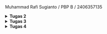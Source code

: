Muhammad Rafi Sugianto / PBP B / 2406357135

<details>
<Summary><b>Tugas 2</b></Summary>

[TUGAS 2]

0. Membuat sebuah README.md yang berisi tautan menuju aplikasi PWS yang sudah di-deploy

Tautan: https://muhammad-rafi42-egogear.pbp.cs.ui.ac.id/

-----------------------------------------------------------------------------------------------

1. Jelaskan bagaimana cara kamu mengimplementasikan checklist di atas secara step-by-step (bukan hanya sekadar mengikuti tutorial).

Jawab: 
Langkah pertama yang saya lakukan untuk mengimplementasikan checklist diatas adalah memikirkan konsep tugas saya. Dalam tugas individu kali ini, saya memikirkan sebuah toko peralatan sepakbola yang terinspirasi dari fiksi "Blue Lock". Toko ini dikhususkan untuk pemain ambisius yang menjadikan ego mereka sebagai bahan bakar utama, bernama EGO Gear.

Kemudian, langkah selanjutnya saya memulai membuat django project untuk Ego Gear. Saya membuat direktori baru bernama ego-gear dan menambahkan requirements.txt di dalamnya. requirements.txt ini akan berisi dependencies, yaitu komponen, library, framework, atau modul eksternal yang dibutuhkan oleh suatu program bisa berjalan. Kemudian, saya mengaktifkan virtual environment dan menginstall dependencies yang dicantumkan di requirements.txt tadi.

Selanjutnya, saya membuat django project dengan perintah "django-admin startproject ego_gear ." , dengan ini saya telah mengimplementasikan checklist pertama, yaitu "Membuat sebuah proyek Django baru"

Langkah berikutnya adalah mengonfigurasi environment variables. Saya membuat .env dan menambahkan konfigurasi PRODUCTION=false agar django tahu kalau saya sedang di mode development lokal. Saya juga menambahkan .env.prod dan mengisi dengan konfigurasi produksi seperti nama database, host database, dst. Hal ini bertujuan agar pada saat projek django tsb dijalankan di server, dia akan tahu ini pakai database yg mana, skema apa yg digunakan (misal tutorial, tugas individu), dan tahu kalau ini production mode.

Kemudian, saya memodifikasi settings.py agar django bisa baca konfigurasi dari file .env / .env.prod (seperti DB_NAME, DB_USER, PRODUCTION). Saya menambahkan "localhost" dan "127.0.0.1" agar mengizinkan django menerima request dari alamat lokal. Saya juga menambahkan konfigurasi di settings.py agar django bisa membedakan apakah dia sedang running di development atau production, berdasarkan isi file .env. Selain itu juga dilakukan konfigurasi agar django bisa otomatis memilih database berdasarkan environment (PRODUCTION=True atau False), misal ketika PRODUCTION=True maka pakai PostgreSQL dengan kredensial dari .env.prod., sedangkan kalau PRODUCTION=False maka pakai pakai SQLite (file database lokal).

Pada langkah selanjutnya, saya menjalankan perintah python manage.py runserver untuk menerapkan migration django ke database. Migrasi bertujuan supaya struktur database selalu sesuai dengan model yang tertulis di kode. Misalnya ketika menambahkan model baru atau mengubah field di models.py, django tidak otomatis mengubah database. Saat menjalankan python manage.py migrate, django membaca file-file migrasi yang sudah dibuat sebelumnya dan kemudian menerapkan perubahan itu ke database.

Langkah berikutnya yang saya lakukan selanjutnya adalah melakukan push ke github. Sebelum itu tentunya saya telah membuat repo baru di github dan menginisiasi direktori saya sebagai repo git. Saya juga menambahkan file .gitignore agar berkas-berkas yang dicantumkan tidak ikut di-push ke git.

Selanjutnya, saya mengakses https://pbp.cs.ui.ac.id/ dan membuat proyek baru bernama egogear. Saya menyimpan environment variable dan menambahkan url deployment saya pada ALLOWED_HOSTS (settings.py). Saya menjalankan perintah yang terdapat pada informasi project command dan melakukan deployment ke PWS. Dengan melakukan langkah ini saya telah mengimplementasikan checklist ke-tujuh, yaitu "Melakukan deployment ke PWS terhadap aplikasi yang sudah dibuat sehingga nantinya dapat diakses oleh teman-temanmu melalui Internet."

Setelah menyelesaikan rangkaian pembuatan proyek django hingga deployment di atas, selanjutnya saya melangkah ke proses pembuatan aplikasi main. Saya menjalankan perintah "python manage.py startapp main" dan mendaftarkan aplikasi main di settings.py. Hal ini dilakukan dengan menambahkan 'main' ke dalam variabel INSTALLED_APPS. Dengan begitu saya telah mengimplementasikan checklist ke-dua, yaitu "Membuat aplikasi dengan nama main pada proyek tersebut".

Langkah selanjutnya adalah melakukan implementasi dengan html. Saya membuat direktori templates di dalam direktori main, dan menambahkan main.html di dalam direktori templates. Saya mengisi main.html dengan konten sederhana berupa heading yang menampilkan nama toko "EGO Gear" dan isian berupa nama dan kelas. 

Setelah selesai dengan html, saya menyiapkan model yang akan saya gunakan. Berdasarkan deskripsi tugas, model harus mengikuti beberapa ketentuan, yaitu memiliki nama Product, dan memiliki atribut wajib sebagai berikut:
- name sebagai nama item dengan tipe CharField.
- price sebagai harga item dengan tipe IntegerField.
- description sebagai deskripsi item dengan tipe TextField.
- thumbnail sebagai gambar item dengan tipe URLField.
- category sebagai kategori item dengan tipe CharField.
- is_featured sebagai status unggulan item dengan tipe BooleanField.

Untuk mengimplementasikannya, saya menambahkan model sebagai berikut di dalam model.py:

class Product(models.Model):
    id = models.UUIDField(primary_key=True, default=uuid.uuid4, editable=False)
    name = models.CharField(max_length=100)                 
    price = models.IntegerField()                           
    description = models.TextField()                        
    thumbnail = models.URLField(blank=True, null=True)      
    category = models.CharField(max_length=100)              
    is_featured = models.BooleanField(default=False)        
    stock = models.PositiveIntegerField(default=0)
    brand = models.CharField(max_length=50, blank=True, null=True)
    rating = models.FloatField(default=0.0)

    def __str__(self):
        return f"{self.name} - {self.category}"

Pada model tersebut saya menambahkan beberapa atribut pelengkap seperti stock, brand, dan rating. Pada step ini, saya telah mengimplementasikan checklist ke-empat, yaitu "Membuat model pada aplikasi main". Saya juga telah menjalankan migrasi pada model dengan perintah "python manage.py makemigrations" dan "python manage.py migrate"

Langkah selanjutnya yang saya lakukan adalah menghubungkan view dengan template. Tujuan dari tahap ini adalah agar data dari database bisa ditampilkan dengan template, hal ini memerlukan perantara dari views (views.py). Saya menambahkan fungsi show_main di views.py yang akan menerima http request dan mengembalikan respons berupa halaman html. Pada fungsi ini data-data yang ingin ditampilkan di template berupa nama toko, nama mahasiswa, dan kelas akan di-hardcode pada dictionary, jadi views tidak mengambil datanya langsung dari database. Dengan melakukan langkah ini, saya telah mengimplementasi checklist ke-lima, yaitu "Membuat sebuah fungsi pada views.py untuk dikembalikan ke dalam sebuah template HTML yang menampilkan nama aplikasi serta nama dan kelas kamu."

Selanjutnya adalah tahap routing url project. Tahap ini dibagi menjadi routing url pada tingkat proyek dan routing url pada tingkat aplikasi. Pada tingkat proyek, routing url dilakukan dengan menambahkan "path('', include('main.urls'))" pada urls.py tingkat proyek. Tahap ini berfungsi agar saat ada request ke root proyek (''), teruskan ke routing yang ada di aplikasi main. Secara sederhana, routing pada tingkat proyek berfungsi sebagai gerbang utama yang memutuskan aplikasi mana yang akan menangani request. Kemudian tahap berlanjut ke routing tingkat aplikasi.

Routing pada tingkat aplikasi dilakukan dengan membuat berkas urls.py pada direktori main. Kemudian saya mengimpor fungsi path dari django, path digunakan untuk mendefinisikan pola url dan menentukan view mana yang dijalankan saat url itu diakses. Pada urls.py tsb saya mendefinisikan path dengan path('', show_main, name='show_main'). Sehingga, jika ada request ke root aplikasi, django akan memanggil fungsi show_main untuk menyiapkan data dan merender template. 

Dengan dua langkah tersebut, saya telah mengimplementasi checkpoint ke-tiga dan ke-enam, yaitu "Melakukan routing pada proyek agar dapat menjalankan aplikasi main." dan "Membuat sebuah routing pada urls.py aplikasi main untuk memetakan fungsi yang telah dibuat pada views.py."

-----------------------------------------------------------------------------------------------

2. Buatlah bagan yang berisi request client ke web aplikasi berbasis Django beserta responnya dan jelaskan pada bagan tersebut kaitan antara urls.py, views.py, models.py, dan berkas html.

Jawab: 
![Bagan](<WhatsApp Image 2025-09-09 at 23.14.32_594a1523.jpg>)

Penjelasan: Request dari client pertama kali masuk ke urls.py tingkat proyek untuk dicek aturan routingnya. Jika ada yang sesuai, request lanjut ke urls.py tingkat aplikasi. Dari sana, request diarahkan ke views.py. View bertugas memproses logika, bisa berinteraksi dengan models.py seperti membaca atau menulis data ke database. Setelah data siap, view memanggil template untuk merender data tsb ke dalam bentuk HTML. Hasil render template ini kemudian dikirim kembali ke client sebagai HTTP response.

Kaitan antara urls.py, views.py, models.py, dan html adalah seagai berikut:
- urls.py akan menerima http request dan mengecek pola URL yang cocok, kemudian menunjuk ke fungsi yang ada di views.py.
- views.py bertugas mengerjakan logika dan memproses data dari database melalui models.py
- data yang telah diproses, views memanggil template berupa file .html untuk merender data tsb
- hasil render template dikirim kembali ke client sebagai http response

-----------------------------------------------------------------------------------------------

3. Jelaskan peran settings.py dalam proyek Django!

Jawab: Sesuai dengan namanya, settings.py berperan dalam mengatur bagaimana proyek berjalan, settings.py memastikan smeua komponen dalam proyek berjalan sesuai konfigurasi. Jika dalam kasus tugas individu kali ini, saya memanfaatkan peran settings.py sebagai pengatur perilaku proyek django agar sesuai dengan environment tempat dia dijalankan. settings.py bertugas membaca variabel dari .env atau .env.prod agar kredensial database dan mode aplikasi dipisahkan secara aman. settings.py juga berperan mengatur host mana saja yang boleh mengakses aplikasi, misalnya dengan menambahkan localhost dan 127.0.0.1 supaya request dari alamat lokal diterima. Selanjutnya , settings.py menentukan apakah aplikasi berjalan di development atau production dengan membaca variabel PRODUCTION, lalu memilih database yang sesuai, misal SQLite untuk development karena lebih sederhana, atau PostgreSQL dengan kredensial lengkap untuk production. Dengan begitu, settings.py berperan sebagai pengendali utama yang memastikan django bisa beradaptasi pada environmentnya.

-----------------------------------------------------------------------------------------------

4. Bagaimana cara kerja migrasi database di Django?

Jawab: Sebelum menjawab tentang cara kerja migrasi database, ada baiknya saya menjelaskan terlebih dahulu tentang database dan model. Database adalah tempat menyimpan data aplikasi yang tersusun dalam tabel dengan kolom dan baris, terstruktur, dan kuat untuk dipakai aplikasi.
Di django, kita tidak bisa langsung menulis tabel database, oleh karena itu digunakan model, yg merupakan representasi tabel database dalam bentuk class Python yang ditulis di models.py.

Migrasi adalah cara django untuk menerjemahkan perubahan di models.py menjadi instruksi yang mengubah struktur database. Django mencatat perubahan dalam file migrasi, lalu ketika dijalankan dengan perintah python manage.py migrate, Django akan mengeksekusi instruksi tersebut ke database sehingga tabel benar-benar dibuat atau diperbarui. Dengan begini kita bisa mengubah struktur data lewat kode Python (model), lalu melakukan migrasi agar perubahan itu sinkron dengan database.

-----------------------------------------------------------------------------------------------

5. Menurut Anda, dari semua framework yang ada, mengapa framework Django dijadikan permulaan pembelajaran pengembangan perangkat lunak?

Jawab: Menurut saya django dijadikan permulaan pembelajaran pengembangan perangkat lunak karena lebih mudah dipelajari dan menyediakan alur pengembangan yang lengkap. Selain itu framework django lebih umum digunakan oleh pemula dan video tutorialnya banyak ditemukan di internet, sehingga menjadikan django salah satu framework yang mudah dipelajari. 

-----------------------------------------------------------------------------------------------

6. Apakah ada feedback untuk asisten dosen tutorial 1 yang telah kamu kerjakan sebelumnya?

Jawab: Penjelasan tutorial sudah sangat baik dan lengkap karena tidak hanya menyediakan langkah yg harus dilakukan, melainkan juga menjelaskan kegunaan dari tiap kode serta konsep yang mendasarinya, makasih kak :D

</details>

<details>
<Summary><b>Tugas 3</b></Summary>

[TUGAS 3]

1. Jelaskan mengapa kita memerlukan data delivery dalam pengimplementasian sebuah platform?
 
Jawab: Sebelum menjawab pertanyaan ii, saya akan menjelaskan terlebih dahulu apa itu data delivery. Data delivery adalah proses mengirim atau menyampaikan data dari satu tempat ke tempat lain agar bisa digunakan. Dalam konteks ini, tempat bisa berupa database tempat data disimpan, server atau backend tempat data diproses, template HTML di frontend tempat data ditampilkan ke pengguna, atau sistem lain yg menerima data melalui API seperti JSON atau XML.

Data delivery diperlukan dalam pengimplementasian sebuah platform karena data harus sampai ke pihak atau sistem yang membutuhkannya. Data delivery memastikan informasi yang tersimpan di database atau di backend dapat berpindah ke frontend untuk ditampilkan, atau ke sistem lain melalui API agar bisa diproses lebih lanjut. Jika tidak ada data delivery, maka input dari pengguna, misal melalui form, tidak bisa tersimpan di server, dan data yg sudah ada di server tidak bisa diakses oleh pengguna maupun aplikasi lain karena tidak adanya pergerakan data. Data delivery adalah mekanisme yang membuat data bergerak ke tempat yang membutuhkannya, sehingga platform bisa berjalan dengan interaktif.

-----------------------------------------------------------------------------------------------

2. Menurutmu, mana yang lebih baik antara XML dan JSON? Mengapa JSON lebih populer dibandingkan XML?

Jawab: Menurut saya, JSON terasa lebih sederhana dan mudah dipahami dibanding XML. Misal ketika ingin melihat informasi tentang seseorang. Dengan JSON, data ditulis dalam format key value, misal:

 {"name": "Burhan", "age": 25"}
 
Menurut saya teks tersebut bisa langsung dimengerti bahwa nama orang itu Burhan dan usianya 25 tahun.

Sementara itu, dengan XML, informasi yang sama ditulis dengan tag pembuka dan penutup, misal:

 <person>
    <name>Burhan</name>
    <age>25</age>
</person>
 
Bagi orang yang tidak terbiasa dengan kode, tanda < > dan struktur yang terdiri dari banyak lapisan bisa membuat data terlihat lebih rumit untuk dibaca. JSON terlihat lebih ringkas, rapi, dan langsung ke inti informasi, sehingga lebih mudah dibaca dan dimengerti.

Selain karena kemudahan pembacaan yang saya sebutkan sebelumnya, ada beberapa alasan lain yang menjadikan JSON lebih populer dibandingkan XML. Diantaranya adalah karena JSON lebih efisien untuk dikirim lewat jaringan karena ukurannya lebih kecil dan lebih mudah diproses oleh bahasa pemrograman modern.

-----------------------------------------------------------------------------------------------

3. Jelaskan fungsi dari method is_valid() pada form Django dan mengapa kita membutuhkan method tersebut?

Jawab: Method is_valid() berfungsi untuk mengecek apakah data yang dikirim melalui telah memenuhi semua ketentuan yang ditetapkan. Dalam kasus tugas kali ini, karena form dibuat dari model menggunakan ModelForm, maka aturan yang sudah ditentukan di model otomatis diterapkan di form (misalnya menentukan tipe data dan jumlah karakter maksimal yang bisa dimasukkan di form).

Method ini diperlukan karena kita tidak ingin kasus seperti data kosong atau salah tipe tersimpan di database. Dengan is_valid(), kita memastikan hanya data yang benar dan sesuai aturan yang diterima dan diproses, sehingga aplikasi lebih aman dan data tetap konsisten.

-----------------------------------------------------------------------------------------------

4. Mengapa kita membutuhkan csrf_token saat membuat form di Django? Apa yang dapat terjadi jika kita tidak menambahkan csrf_token pada form Django? Bagaimana hal tersebut dapat dimanfaatkan oleh penyerang?

Jawab: Sebelum menjawab pertanyaan ini, saya akan menjelaskan terlebih dahulu apa yg dimaksud dengan CSRF token. CSRF token adalah kode unik yang dibuat oleh server dan disisipkan ke dalam form HTML untuk melindungi aplikasi dari serangan CSRF. Kode ini akan berfungsi sebagai tanda pengenal rahasia untuk memastikan request yang dikirim ke server berasal dari pengguna asli dan dari aplikasi itu sendiri, bukan dari pihak ketiga. 

Serangan CSRF itu sendiri adalah jenis serangan di mana penyerang mencoba membuat request palsu ke server menggunakan sesi login pengguna tanpa sepengetahuan pengguna. Oleh karena itu kita membutuhkan csrf_token saat membuat form di Django. Dengan menambahkan {% csrf_token %} di form, Django akan menyisipkan token unik yang terkait dengan sesi pengguna. Token ini dikirim bersama data form ketika pengguna submit. Server kemudian akan memeriksa token tersebut. Jika token valid, request diproses, namun jika token tidak ada atau salah, request ditolak.

Jika kita tidak menambahkan csrf_toke pada form Django, maka server tidak bisa membedakan request asli dari request palsu. Sehingga setiap request yang datang dari browser pengguna dianggap sah.

Hal ini dapat dimanfaatkan oleh penyerang dengan membuat halaman web jahat yang terlihat normal. Misalkan pengguna membuka halaman itu saat sedang login di situs lain yang tidak menerapkan csrf_token, maka halaman jahat bisa mengirim perintah palsu ke situs yang dimana ia sedang login (misalnya memindahkan uang atau mengubah data tanpa disadari pengguna). Karena server mengira request berasal dari pengguna tsb, maka perintah palsu tadi bisa dijalankan.

-----------------------------------------------------------------------------------------------

5. Jelaskan bagaimana cara kamu mengimplementasikan checklist di atas secara step-by-step (bukan hanya sekadar mengikuti tutorial).

Jawab: 
Langkah pertama yang saya lakukan adalah membuat form sederhana untuk menginput produk baru pada aplikasi. Tapi sebelum itu, saya memberi beberapa perubahan pada model dengan menghapus beberapa atribut yang menurut saya tidak perlu, dan melakukan migrasi pada model. Selanjutnya untuk membuat form sederhana, saya menyiapkan sebuah class bernama ProductForm yang akan mewarisi ModelForm. Karena memakai ModelForm, form akan digenerate secara otomatis berdasarkan fields yg telah ditentukan. Selain itu, data yang diisi lewat form bisa langsung divalidasi dan disimpan sebagai objek product di database cukup dengan form.save(). 

Langkah selanjutnya yang saya lakukan adalah menghubungkan form dan data product dengan tampilan web. Saya mengimport beberapa fungsi bantu dari Django seperti render, redirect, dan get_object_or_404, masing2 berguna untuk merender template HTML, meredirect halaman setelah data tersimpan, dan mengambil objek dari database. 

Setelahnya, saya menambahkan .objects.all(), untuk mengambil semua product dari database, di fungsi show_main. Saya juga menambahkan fungsi create_product dan show_product. Fungsi create_product digunakan untuk menghasilkan form dimana pengguna dapat memasukkan data untuk product baru. Sementara show_product berguna untuk menampilkan product berdasarkan id, fungsi ini menggunakan get_object_or_404 sehingga akan mengembalikan halaman 404 ketika product tidak ditemukan. Saya mengimport kedua fungsi create_product dan show_product tersebut ke urls.py,dan menambahkan path urlnya di urlpatterns.

Berikutnya, saya melakukan implementasi skeleton pada kerangka views. Hal ini dilakukan supaya semua halaman pada tampilan web memiliki dasar yang sama. Saya menambahkan tag {% block %} dan {% endblock %} sebagai template dimana fitur unik tiap halaman diletakkan. Saya juga mengonfigurasi settings.py agar mendeteksi base.html sebagai file template.

Setelahnya, saya memperbarui main.html agar bisa menampilkan data product dan menambahkan tombol Add Product yang akan meredirect pengguna ke form. Kemudian saya membuat file create_product.html, yaitu form input data ketika menambahkan produk baru. Dengan ini, saya telah mengimplementasikan checklist ke-4, yaitu "Membuat halaman form untuk menambahkan objek model pada app sebelumnya." Saya juga membuat product_detail.html untuk halaman yang menampilkan detail produk. Dengan ini saya telah mengimplementasikan checklist ke-5, yaitu "Membuat halaman yang menampilkan detail dari setiap data objek model".

Pada rangkaian langkah tersebut juga saya telah mengimplementasikan checkpoint ke-3,yaitu "Membuat halaman yang menampilkan data objek model yang memiliki tombol "Add" yang akan redirect ke halaman form, serta tombol "Detail" pada setiap data objek model yang akan menampilkan halaman detail objek."

Selanjutnya, saya menambahkan url deployment saya pada CSRF_TRUSTED_ORIGINS di settings.pyHal ini dilakukan untuk memberitahu Django bahwa alamat website yang sudah kamu deploy adalah alamat yang aman dan dipercaya untuk menerima permintaan yang membawa CSRF token.

Setelah menyelesaikan fitur form dan menampilkan detail produk, saya lanjut ke menampilkan data dalam bentuk XML dan JSON. Untuk melakukan implementasi tersebut, saya mengimport HttpResponse, serializers, dan menambahkan 2 fungsi baru di views.py. Fungsi pertama, show_xml akan mengambil semua objek produk dalam database, dan menerjemahkannya menjadi format xml, kemudian mengembalikan seluruh data produk dalam format xml sebagai http response. Fungsi kedua, show_json, juga akan mengambil semua objek produk dalam database, namun menerjemahkannya menjadi format json, kemudian mengembalikan seluruh data produk dalam format json sebagai http response. 

Selanjutnya saya juga menambahkan 2 fungsi lagi, show_xml_by_id dan show_json_by_id, yg berfungsi untuk mengembalikan data dalam bentuk xml dan json, tapi berdasarkan id. Cara kerjanya sama dengan 2 fungsi sebelumnya, tapi kita tidak mengambil semua objek dalma database, melainkan melakukan filter berdasarkan id dengan news_item = News.objects.filter(pk=news_id). Setelah itu saya juga mengimport keempat fungsi tadi ke urls.py dan menambahkan pathnya di urlpatterns. Dengan ini, saya telah mengimplementasikan checklist pertama dan kedua, yaitu "Tambahkan 4 fungsi views baru untuk melihat objek yang sudah ditambahkan dalam format XML, JSON, XML by ID, dan JSON by ID." dan "Membuat routing URL untuk masing-masing views yang telah ditambahkan pada poin 1."

-----------------------------------------------------------------------------------------------

6. Apakah ada feedback untuk asdos di tutorial 2 yang sudah kalian kerjakan?

Jawab: Sejujurnya saya masih bingung tentang kegunaan postman selain membaca data dalam xml dan json, tapi selain itu penjelasan tutorial sudah sangat baik dan lengkap karena tidak hanya menyediakan langkah yg harus dilakukan, melainkan juga menjelaskan kegunaan dari tiap kode serta konsep yang mendasarinya, makasih kak :D

-----------------------------------------------------------------------------------------------

7. Mengakses keempat URL di poin 2 menggunakan Postman, membuat screenshot dari hasil akses URL pada Postman, dan menambahkannya ke dalam README.md.

Jawab:

![Mengakses URL views JSON by ID](json_id.jpg) 
![Mengakses URL views xml](xml.jpg) 
![Mengakses URL views xml by ID](xml_id.jpg) 
![Mengakses URL views JSON](json.jpg)

</details>

<details>
<Summary><b>Tugas 4</b></Summary>

[TUGAS 4]

1. Apa itu Django AuthenticationForm? Jelaskan juga kelebihan dan kekurangannya.

Jawab:
Django AuthenticationForm adalah form bawaan Django untuk menangani login user.
Form ini akan berisi field username dan password. Ketika data form dikirim dengan POST, Django akan memeriksa apakah data valid dan kemudian mencocokkan username dan password dengan data user di database. Jika berhasil, kita dapat memanggil get_user() untuk mendapatkan objek User yg sudah terautentikasi dan kemudian melakukan login dengan fungsi login().

Kelebihan dari AuthenticationForm adalah mudah digunkan. AuthenticationFrom merupakan bagian dari sistem autentikasi Django, sehingga kita tidak perlu membuat form login dari nol.  AuthenticationFrom juga aman karena langsung pakai sistem autentikasi Django (misal untuk hash password, cek akun nonaktif). AuthenticationForm juga mudah dipakai dan bisa dicustom tampilan atau pesannya.

Daru segi kekurnagan, Django AuthenticationFrom memiliki tampilan yg polos, sehingga biasanya perlu diubah agar sesuai desain web. Selain itu Django AuthenticationForm hanya mendukung login username dan password, namun fitur tambahan  seperti login lewat email, OTP, dst harus dibuat manual.

-----------------------------------------------------------------------------------------------

2. Apa perbedaan antara autentikasi dan otorisasi? Bagaiamana Django mengimplementasikan kedua konsep tersebut?

Jawab: 
Autentikasi adalah proses memvalidasi identitas user atau sistem untuk memastikan bahwa ia benar-benar pihak yang valid. Biasanya dilakukan dengan membandingkan kredensial (misal username, password, OTP, dst) yang diberikan user dengan data yang sudah tersimpan di sistem.

Otorisasi adalah proses menentukan hak atau izin yang dimiliki user setelah identitasnya berhasil diverifikasi melalui autentikasi. 

Bagaimana Django mengimplementasikan kedua konsep tsb? Dalam mengimplementasikan autentikasi, Django menyediakan sistem bawaan yang terdiri dari model User, form dan view siap pakai (misal AuthenticationForm, LoginView, LogoutView), backend autentikasi, session, cookie, dan middleware (AuthenticationMiddleware, SessionMiddleware). Alurnya, misal ketika user login:
a. Form login dikirim ke server.
b. Django memanggil authenticate() untuk memeriksa kecocokan kredensial dengan data user di database.
c. Misal valid, login() membuat session di server dan mengirim cookie sessionid ke browser.
d. Pada request selanjutnya, middleware membaca session dan menempelkan objek user ke request.user, sehingga sistem selalu mengenali siapa user yg sedang aktif.

Sementara itu untuk otorisasi, Django akan menggunakan permission dan group untuk menentukan apa yang boleh dilakukan user. Setiap model secara default punya permission (add, change, delete, view), dan kita bisa membuat permission custom. Hak akses ini bisa dicek di view menggunakan decorator seperti @login_required, @permission_required, dst.

-----------------------------------------------------------------------------------------------

3. Apa saja kelebihan dan kekurangan session dan cookies dalam konteks menyimpan state di aplikasi web?

Jawab: 
Session dan cookies adalah dua cara utama untuk menyimpan state di aplikasi web. Cookies adalah data kecil yg disimpan langsung di browser user. Kelebihannya, cookies bisa bertahan antar sesi jika diatur masa berlakunya, mudah diakses oleh kode di sisi client, dan tidak memerlukan penyimpanan di server. Namun, cookies memiliki keterbatasan ukuran, biasanya cuma bbrp kb, dan kurang aman untuk menyimpan data sensitif. Selain itu, setiap request ke server membawa cookie, sehingga dapat menambah beban jaringan.

Session menyimpan data di server dan mengaitkannya dengan user melalui session ID yg biasanya disimpan di cookie. Session lebih aman karena data sensitif tidak langsung tersimpan di browser, bisa menampung informasi yg lebih besar, dan server memiliki kontrol penuh terhadap data dan masa berlaku session. Kekurangannya, session membutuhkan penyimpanan di server sehingga bisa membebani memori jika banyak user. Selain itu, jika session ID dicuri, penyerang bisa mengakses session user.

-----------------------------------------------------------------------------------------------

4. Apakah penggunaan cookies aman secara default dalam pengembangan web, atau apakah ada risiko potensial yang harus diwaspadai? Bagaimana Django menangani hal tersebut?

Jawab: 
Cookies tidak sepenuhnya aman dalam pengembangan web karena data disimpan di browser pengguna dan bisa diakses atau dimodifikasi. 

Beberapa resiko yg mungkin terjadi termasuk pencurian cookie, di mana penyerang bisa mengambil cookie seperti sessionid dan menyamar sebagai pengguna yg sah, manipulasi cookie oleh pengguna sendiri jika datanya tidak dienkripsi atau di-hash, serta serangan XSS yg bisa membaca atau menulis cookie.

Django menangani masalah keamanan ini dengan beberapa mekanisme. Salah satunya adalah, data sensitif tidak langsung disimpan di cookie, melainkan di server, sementara cookie hanya membawa session ID untuk mengidentifikasi pengguna.
Dibanding menyimoan info penting seperti username, password, atau hak akses langsung di browser yg mana bisa saja dibaca atau dimodif oleh user atau pihak ketiga, Django hanya menyimpan session ID di cookie. Session ID ini hanyalah angka atau string unik yang menjadi “kunci” untuk mengambil data lengkap user yang tersimpan di server.
Setiap kali browser mengirim request ke server, cookie dengan session ID tsb ikut dikirim, lalu Django mencari data session yang cocok di server dan menempelkan objek user ke request.user. Dengan cara ini, data sensitif tetap berada di server dan tidak mudah dicuri atau dimanipulasi, sementara browser hanya membawa identifier kecil yang aman.

-----------------------------------------------------------------------------------------------

5. Jelaskan bagaimana cara kamu mengimplementasikan checklist di atas secara step-by-step (bukan hanya sekadar mengikuti tutorial).

Jawab: 
Langkah pertama yang saya lakukan adalah membuat fitur registrasi, login, dan logout. Pertama, saya membuka views.py dan mengimport UserCreationForm dan messages. UserCreationForm adalah sebuah form bawaan yg disediakan oleh django untuk mempermudah pembuatan form registrasi user. Kemudian, saya membuat fungsi register di views.py. Fungsi register memanfaatkan UserCreationForm untuk membuat form dimana user bisa mengisi data registrasi akun, jika data yg disubmit valid maka akun berhasil dibuat. Selanjutnya, saya melakukan routing terhadap fungsi tsb di urls.py. Saya mengimpor fungsi register di urls.py dan menambahkan pathnya di urlpatterns. Saya juga membuat register.html sebagai tampilan halaman register.

Selanjutnya adalah membuat fitur login. Saya melakukan import authenticate, login, dan AuthenticationForm di views.py.
Fungsi2 tsb akan dimanfaatkan untuk membuat fungsi login_user. Fungsi login_user akan melakukan autentikasi dan memverifikasi identitas user sesuai apa yg diinput di form login. Jika valid (data usernme dan password cocok dengan yg di database) maka dijalankan fungsi login yg membuat session login user tsb. Kemudian membuat login.html sebagai tampilan halaman login. Langkah selanjutnya adalah melakukan routing, saya mengimport fungsi login_user ke urls.py dan menambahkan pathnya ke urlpatterns.

Fitur selanjutnya adalah logout. Saya melakukan import logout, authenticate, dan login, yang akan dimanfaatkan untuk membuat fungsi logout_user. Fungsi logout_user akan menghapus sesi user yang saat ini sedang login dan mengarahkan user ke halaman login. Kemudian, di main.html ditambahkan sebuah tombol berisi url yg mengarahkan ke fungsi logout_user. Setelah itu saya melakukan routing untuk fungsi logout_user, saya mengimport logout_user di urls.py dan menambahkan pathnya ke urlpatterns.

Langkah selanjutnya yg saya lakukan adalah membuat agar halaman utama dan produk hanya bisa diakses oleh user yang sudah login. Saya mengimport decorator login_required, decorator login_required  dipakai untuk membatasi akses ke sebuah view agar hanya bisa dijalankan oleh user yg sudah terautentikasi, yaitu user memiliki session login yg aktif. Decorator ini ditambahkan di views.py diatas show_main dan show_product. 

Dengan menyelesaikan rangkaian langkah di atas, saya telah mengimplementasikan checklist pertama, yaitu "Mengimplementasikan fungsi registrasi, login, dan logout untuk memungkinkan user mengakses aplikasi sebelumnya sesuai dengan status login/logoutnya."

Selanjutnya adalah menerapkan cookies. Saya mengimport HttpResponseRedirect, reverse, dan datetime pada views.py. Kemudian, saya memodifikasi fungsi login_user agar dapat menyimpan cookies last login user. Jadi ketika user telah login dan terautentikasi, maka cookie bernama last_login akan ditambahkan pada HTTP response. Nilainya adalah timestamp saat login (waktu server saat itu, diubah ke string). Cookie ini akan tersimpan di browser user. Kemudian, saya memodifikasi fungsi show_main dan main.html agar bisa menampilkan data login terakhir, implementasinya adalah dengan membaca dari cookies. Setelah itu saya juga memodifikasi fungsi logout_user agar dapat menghapus cookies last login saat user melakukan logout.

Setelah itu saya akan menghubungkan model Product dengan user, dengan begitu user yg sedang login bisa melihat product yg ia buat sendiri. Saya mengimport User pada models.py. Kemudian saya mendefinisikan relasi banyak ke satu pada model Product. Artinya banyak product bisa dimiliki oleh satu user. Setelah memodifikasi model, saya melakukan migrasi. 

Setelah melakukan migrasi, saya memodifikais fungsi di views.py lainnya. Di create_product saya memodifikasi agar field user pada tiap produk menjadi nama dari user yang sedang login (product_entry.user = request.user), saya juga memodifikais show_main yang bisa menampilkan smeua produk berdasarkan filter, yaitu Universal (product dari semua user) atau Personal (produk pribadi). Usernae pada halaman main juga dimodifikais sehingga akan langsung mengambil dari user yang sedang login saat ini. Selanjutnya adalah memodifikasi template, yaitu pada main.html untuk menambahkan tombol filter untuk menentukan produk apa yg akan ditampilkan. Selain main.html, di product_details.html juga ditambahkan nama dari pembuat produk. 

Dengan ini saya telah mengimplementasikan checklist ketiga dan keempat, yaitu "Menghubungkan model Product dengan User" dan "Menampilkan detail informasi user yang sedang logged in seperti username dan menerapkan cookies seperti last_login pada halaman utama aplikasi."

-----------------------------------------------------------------------------------------------

6. Membuat dua (2) akun pengguna dengan masing-masing tiga (3) dummy data menggunakan model yang telah dibuat sebelumnya untuk setiap akun di lokal.

![Akun pengguna 1 dengan 3 produk dummy](<user 1.jpg>)![](<user 1 full.jpg>) 

![Akun pengguna 2 dengan 3 produk dummy](<user 2.jpg>)![](<user 2 full.jpg>)

</details>